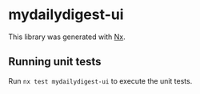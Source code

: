 # mydailydigest-ui

This library was generated with [Nx](https://nx.dev).

## Running unit tests

Run `nx test mydailydigest-ui` to execute the unit tests.
